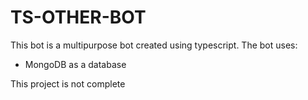 # TS-OTHER-BOT
 
This bot is a multipurpose bot created using typescript. 
The bot uses:

* MongoDB as a database

This project is not complete